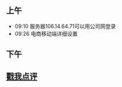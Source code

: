 ## 上午
* 09:10 服务器106.14.64.71可以用公司网登录
* 09:26 电商移动端详细设置


## 下午

## [戳我点评](https://github.com/chinachenhuakang/work-detail/issues/4)
